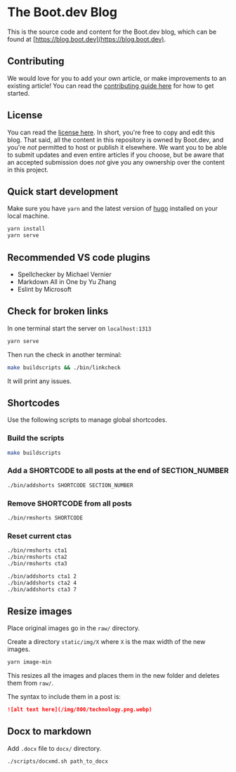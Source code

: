 # The Boot.dev Blog

This is the source code and content for the Boot.dev blog, which can be found at [https://blog.boot.dev](https://blog.boot.dev).

## Contributing

We would love for you to add your own article, or make improvements to an existing article! You can read the [contributing guide here](/CONTRIBUTING.md) for how to get started.

## License

You can read the [license here](/LICENSE). In short, you're free to copy and edit this blog. That said, all the content in this repository is owned by Boot.dev, and you're *not* permitted to host or publish it elsewhere. We want you to be able to submit updates and even entire articles if you choose, but be aware that an accepted submission does *not* give you any ownership over the content in this project.

## Quick start development

Make sure you have `yarn` and the latest version of [hugo](https://gohugo.io/getting-started/installing/) installed on your local machine.

```bash
yarn install
yarn serve
```

## Recommended VS code plugins

* Spellchecker by Michael Vernier
* Markdown All in One by Yu Zhang
* Eslint by Microsoft

## Check for broken links

In one terminal start the server on `localhost:1313`

```bash
yarn serve
```

Then run the check in another terminal:

```bash
make buildscripts && ./bin/linkcheck
```

It will print any issues.

## Shortcodes

Use the following scripts to manage global shortcodes.

### Build the scripts

```bash
make buildscripts
```

### Add a SHORTCODE to all posts at the end of SECTION_NUMBER

```bash
./bin/addshorts SHORTCODE SECTION_NUMBER
```

### Remove SHORTCODE from all posts

```bash
./bin/rmshorts SHORTCODE
```

### Reset current ctas

```bash
./bin/rmshorts cta1
./bin/rmshorts cta2
./bin/rmshorts cta3

./bin/addshorts cta1 2
./bin/addshorts cta2 4
./bin/addshorts cta3 7
```

## Resize images

Place original images go in the `raw/` directory.

Create a directory `static/img/X` where `X` is the max width of the new images.

```bash
yarn image-min
```

This resizes all the images and places them in the new folder and deletes them from `raw/`.

The syntax to include them in a post is:

```md
![alt text here](/img/800/technology.png.webp)
```

## Docx to markdown

Add `.docx` file to `docx/` directory.

`./scripts/docxmd.sh path_to_docx`
